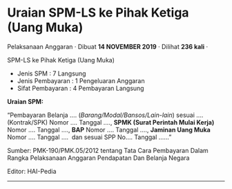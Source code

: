 Uraian SPM-LS ke Pihak Ketiga (Uang Muka)
=========================================

Pelaksanaan Anggaran · Dibuat **14 NOVEMBER 2019** · Dilihat **236 kali** ·

SPM-LS ke Pihak Ketiga (Uang Muka)  

*   Jenis SPM : 7 Langsung
*   Jenis Pembayaran : 1 Pengeluaran Anggaran
*   Sifat Pembayaran : 4 Pembayaran Langsung

**Uraian SPM:**

“Pembayaran Belanja …. (_Barang/Modal/Bansos/Lain-lain_) sesuai …. (Kontrak/SPK) Nomor …. Tanggal …., **SPMK (Surat Perintah Mulai Kerja)** Nomor …. Tanggal …., **BAP** Nomor …. Tanggal …., **Jaminan Uang Muka** Nomor …. Tanggal ….  dan sesuai SPP No…. Tanggal ……”

  

Sumber: PMK-190/PMK.05/2012 tentang Tata Cara Pembayaran Dalam Rangka Pelaksanaan Anggaran Pendapatan Dan Belanja Negara

Editor: HAI-Pedia  

  
  
  

* * *